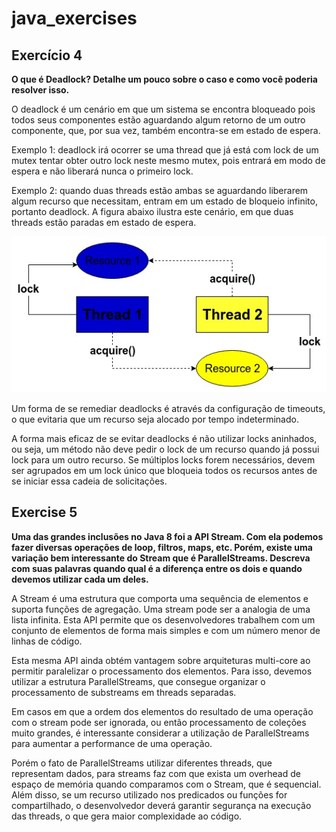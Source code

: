 # java_exercises


## Exercício 4

<b>O que é Deadlock? Detalhe um pouco sobre o caso e como você poderia
resolver isso.</b>

O deadlock é um cenário em que um sistema se encontra bloqueado pois todos seus componentes estão aguardando algum retorno de um outro componente, que, por sua vez, também encontra-se em estado de espera.  

Exemplo 1: deadlock irá ocorrer se uma thread que já está com lock de um mutex tentar obter outro lock neste mesmo mutex, pois entrará em modo de espera e não liberará nunca o primeiro lock.

Exemplo 2: quando duas threads estão ambas se aguardando liberarem algum recurso que necessitam, entram em um estado de bloqueio infinito, portanto deadlock. A figura abaixo ilustra este cenário, em que duas threads estão paradas em estado de espera.

![Deadlock](src/main/resources/deadlock.jpg)

Um forma de se remediar deadlocks é através da configuração de timeouts, o que evitaria que um recurso seja alocado por tempo indeterminado.

A forma mais eficaz de se evitar deadlocks é não utilizar locks aninhados, ou seja, um método não deve pedir o lock de um recurso quando já possui lock para um outro recurso. Se múltiplos locks forem necessários, devem ser agrupados em um lock único que bloqueia todos os recursos antes de se iniciar essa cadeia de solicitações.

## Exercise 5

<b>Uma das grandes inclusões no Java 8 foi a API Stream. Com ela podemos
fazer diversas operações de loop, filtros, maps, etc. Porém, existe uma
variação bem interessante do Stream que é ParallelStreams. Descreva com
suas palavras quando qual é a diferença entre os dois e quando devemos
utilizar cada um deles.</b>

A Stream é uma estrutura que comporta uma sequência de elementos e suporta 
funções de agregação. Uma stream pode ser a analogia de uma lista infinita.
Esta API permite que os desenvolvedores trabalhem com um conjunto de elementos de 
forma mais simples e com um número menor de linhas de código.

Esta mesma API ainda obtém vantagem sobre arquiteturas multi-core ao permitir paralelizar
o processamento dos elementos. Para isso, devemos utilizar a estrutura ParallelStreams, que consegue 
organizar o processamento de substreams em threads separadas.

Em casos em que a ordem dos elementos do resultado de uma operação com o stream pode ser 
ignorada, ou então processamento de coleções muito grandes, é interessante considerar
a utilização de ParallelStreams para aumentar a performance de uma operação.

Porém o fato de ParallelStreams utilizar diferentes threads, que representam dados, para streams faz com que
exista um overhead de espaço de memória quando comparamos com o Stream, que é sequencial. Além disso,
se um recurso utilizado nos predicados ou funções for compartilhado, 
o desenvolvedor deverá garantir segurança na execução das threads, o que gera maior 
complexidade ao código.


